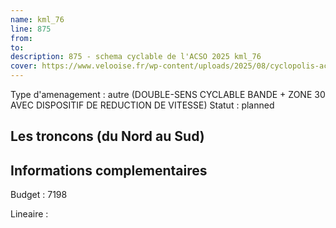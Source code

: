 ```yaml
---
name: kml_76 
line: 875
from: 
to:  
description: 875 - schema cyclable de l'ACSO 2025 kml_76 
cover: https://www.velooise.fr/wp-content/uploads/2025/08/cyclopolis-acso-875.jpg
---
```

Type d'amenagement : autre (DOUBLE-SENS CYCLABLE BANDE + ZONE 30 AVEC DISPOSITIF DE REDUCTION DE VITESSE)
Statut : planned
## Les troncons (du Nord au Sud)

## Informations complementaires

Budget  : 7198 

Lineaire :

